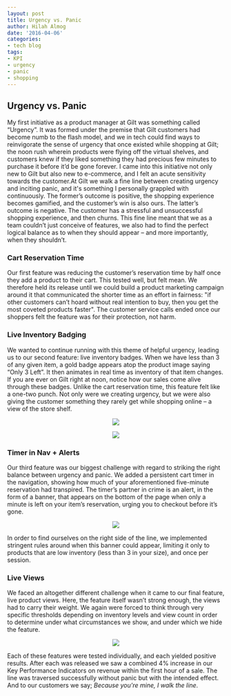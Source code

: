 ```yaml
---
layout: post
title: Urgency vs. Panic
author: Hilah Almog
date: '2016-04-06'
categories: 
- tech blog
tags:
- KPI
- urgency
- panic
- shopping
---
```

## Urgency vs. Panic

My first initiative as a product manager at Gilt was something called “Urgency”. It was formed under the premise that Gilt customers had become numb to the flash model, and we in tech could find ways to reinvigorate the sense of urgency that once existed while shopping at Gilt; the noon rush wherein products were flying off the virtual shelves, and customers knew if they liked something they had precious few minutes to purchase it before it’d be gone forever.
I came into this initiative not only new to Gilt but also new to e-commerce, and I felt an acute sensitivity towards the customer.At Gilt we walk a fine line between creating urgency and inciting panic, and it's something I personally grappled with continuously. The former’s outcome is positive, the shopping experience becomes gamified, and the customer’s win is also ours. The latter’s outcome is negative. The customer has a stressful and unsuccessful shopping experience, and then churns.
This fine line meant that we as a team couldn’t just conceive of features, we also had to find the perfect logical balance as to when they should appear – and more importantly, when they shouldn’t.


###  Cart Reservation Time

Our first feature was reducing the customer’s reservation time by half once they add a product to their cart. This tested well, but felt mean. We therefore held its release until we could build a product marketing campaign around it that communicated the shorter time as an effort in fairness: "if other customers can’t hoard without real intention to buy, then you get the most coveted products faster". The customer service calls ended once our shoppers felt the feature was for their protection, not harm.


### Live Inventory Badging

We wanted to continue running with this theme of helpful urgency, leading us to our second feature: live inventory badges. When we have less than 3 of any given item, a gold badge appears atop the product image saying “Only 3 Left”. It then animates in real time as inventory of that item changes. If you are ever on Gilt right at noon, notice how our sales come alive through these badges. Unlike the cart reservation time, this feature felt like a one-two punch. Not only were we creating urgency, but we were also giving the customer something they rarely get while shopping online – a view of the store shelf.
   

<p align="center">
  <img src="http://i.imgur.com/4dMJ6ii.png"/>
</p>

<p align="center">
  <img src="http://i.imgur.com/1Um0icn.png"/>
</p>

### Timer in Nav + Alerts 

Our third feature was our biggest challenge with regard to striking the right balance between urgency and panic. We added a persistent cart timer in the navigation, showing how much of your aforementioned five-minute reservation had transpired. The timer’s partner in crime is an alert, in the form of a banner, that appears on the bottom of the page when only a minute is left on your item’s reservation, urging you to checkout before it’s gone.

<p align="center">
  <img src="http://i.imgur.com/26xUO6p.jpg"/>
</p>

In order to find ourselves on the right side of the line, we implemented stringent rules around when this banner could appear, limiting it only to products that are low inventory (less than 3 in your size), and once per session.
        	
### Live Views

We faced an altogether different challenge when it came to our final feature, live product views. Here, the feature itself wasn’t strong enough, the views had to carry their weight. We again were forced to think through very specific thresholds depending on inventory levels and view count in order to determine under what circumstances we show, and under which we hide the feature.

<p align="center">
  <img src="http://i.imgur.com/YoQXYYe.png"/>
</p>

Each of these features were tested individually, and each yielded positive results. After each was released we saw a combined 4% increase in our Key Performance Indicators on revenue within the first hour of a sale. The line was traversed successfully without panic but with the intended effect. And to our customers we say; *Because you're mine, I walk the line*.
 
